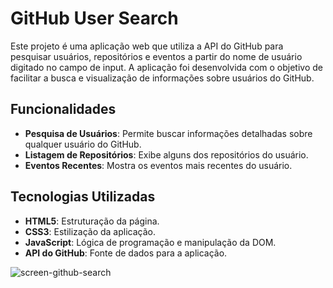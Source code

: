 # GitHub User Search

Este projeto é uma aplicação web que utiliza a API do GitHub para pesquisar usuários, repositórios e eventos a partir do nome de usuário digitado no campo de input. A aplicação foi desenvolvida com o objetivo de facilitar a busca e visualização de informações sobre usuários do GitHub.

## Funcionalidades

- **Pesquisa de Usuários**: Permite buscar informações detalhadas sobre qualquer usuário do GitHub.
- **Listagem de Repositórios**: Exibe alguns dos repositórios do usuário.
- **Eventos Recentes**: Mostra os eventos mais recentes do usuário.

## Tecnologias Utilizadas

- **HTML5**: Estruturação da página.
- **CSS3**: Estilização da aplicação.
- **JavaScript**: Lógica de programação e manipulação da DOM.
- **API do GitHub**: Fonte de dados para a aplicação.
  

![screen-github-search](https://github.com/user-attachments/assets/5bc2d183-e605-4a84-bbd2-2300d791959e)
